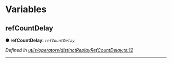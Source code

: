 

# Variables

<a id="refcountdelay"></a>

##  refCountDelay

**● refCountDelay**: *`refCountDelay`*

*Defined in [utils/operators/distinctReplayRefCountDelay.ts:12](https://github.com/paritytech/js-libs/blob/7dbf5a8/packages/light.js/src/utils/operators/distinctReplayRefCountDelay.ts#L12)*

___

